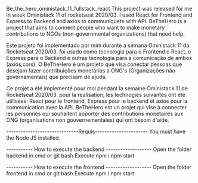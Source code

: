 Be_the_hero_oministack_11_fullstack_react
This project was released for me in week Oministack 11 of rocketseat 2020/03. I used React for Frontend and Express to Backend and axios to communiquete with API. BeTheHero is a project that aims to connect people who want to make monetary contributions to NGOs (non-governmental organizations) that need help. 

Este projeto foi implementado por mim durante a semana Oministack 11 da Rocketseat 2020/03. foi usado como tecnologia para o Frontend o React, e Express para o Backend e outras tecnologia para a comunicação de ambos (axios,cors). O BeTheHero é um projeto que visa conectar pessoas que desejam fazer contribuições monetárias a ONG's (Organizações não governamentais) que precisam de ajuda.

Ce projet a été implementé pour moi pendant la semaine Oministack 11 de Rocketseat 2020/03. pour la realisation, les technogies suivantes ont été utilisées: React pour le frontend, Express pour le backend et axios pour la communication avec la API. BeTheHero est un projet qui vise à connecter les personnes qui souhaitent apporter des contributions monétaires aux ONG (organisations non gouvernementales) qui ont besoin d'aide.



------------------------------Requis----------------------
You must have the Node JS installed.

----------- How to execute the backend -------------------
Open the folder backend in cmd or git bash
Execute npm i 
npm start


----------- How to execute the frontend -------------------
Open the folder frontend in cmd or git bash
Execute npm i 
npm start
